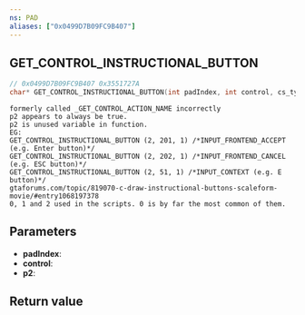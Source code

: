```yaml
---
ns: PAD
aliases: ["0x0499D7B09FC9B407"]
---
```

## GET_CONTROL_INSTRUCTIONAL_BUTTON

```c
// 0x0499D7B09FC9B407 0x3551727A
char* GET_CONTROL_INSTRUCTIONAL_BUTTON(int padIndex, int control, cs_type(Player) BOOL p2);
```

```
formerly called _GET_CONTROL_ACTION_NAME incorrectly  
p2 appears to always be true.  
p2 is unused variable in function.  
EG:  
GET_CONTROL_INSTRUCTIONAL_BUTTON (2, 201, 1) /*INPUT_FRONTEND_ACCEPT (e.g. Enter button)*/  
GET_CONTROL_INSTRUCTIONAL_BUTTON (2, 202, 1) /*INPUT_FRONTEND_CANCEL (e.g. ESC button)*/  
GET_CONTROL_INSTRUCTIONAL_BUTTON (2, 51, 1) /*INPUT_CONTEXT (e.g. E button)*/  
gtaforums.com/topic/819070-c-draw-instructional-buttons-scaleform-movie/#entry1068197378  
0, 1 and 2 used in the scripts. 0 is by far the most common of them.  
```

## Parameters
* **padIndex**: 
* **control**: 
* **p2**: 

## Return value
